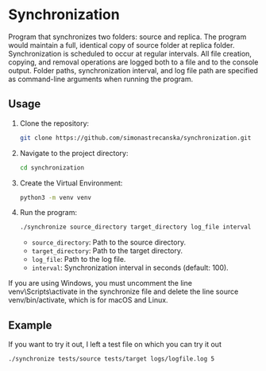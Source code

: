 # Synchronization
Program that synchronizes two folders: source and replica. The program would maintain a full, identical copy of source folder at replica folder. Synchronization is scheduled to occur at regular intervals. All file creation, copying, and removal operations are logged both to a file and to the console output. Folder paths, synchronization interval, and log file path are specified as command-line arguments when running the program.

## Usage

1. Clone the repository:

   ```bash
   git clone https://github.com/simonastrecanska/synchronization.git
   ```

2. Navigate to the project directory:

   ```bash
   cd synchronization
   ```

3. Create the Virtual Environment:
   ```bash
   python3 -m venv venv
   ```

4. Run the program:

   ```bash
   ./synchronize source_directory target_directory log_file interval
   ```

   - `source_directory`: Path to the source directory.
   - `target_directory`: Path to the target directory.
   - `log_file`: Path to the log file.
   - `interval`: Synchronization interval in seconds (default: 100).

If you are using Windows, you must uncomment the line venv\Scripts\activate in the synchronize file
and delete the line source venv/bin/activate, which is for macOS and Linux.

## Example
If you want to try it out, I left a test file on which you can try it out

```bash
./synchronize tests/source tests/target logs/logfile.log 5

```
